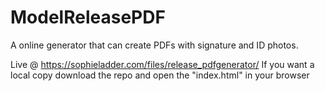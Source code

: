# ModelReleasePDF
A online generator that can create PDFs with signature and ID photos.

Live @ https://sophieladder.com/files/release_pdfgenerator/
If you want a local copy download the repo and open the "index.html" in your browser
